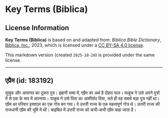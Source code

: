 # Key Terms (Biblica)

## License Information

**Key Terms (Biblica)** is based on and adapted from: _Biblica Bible Dictionary_, [Biblica, Inc.](https://www.biblica.com/), 2023, which is licensed under a [CC BY-SA 4.0 license](https://creativecommons.org/licenses/by-sa/4.0/legalcode.en).

This markdown version (created `2025-10-20`) is provided under the same license.



--------------------------------

## एप्रैम (id: 183192)

यूसुफ और आसनत का दूसरा पुत्र। इब्रानी भाषा में, एप्रैम का अर्थ है दोहरा फल। याकूब ने उसे अपने पुत्रों में से एक के रूप में अपनाया। याकूब ने उसे पिता का आशीर्वाद दिया, भले ही वह सबसे बड़ा पुत्र नहीं था। एप्रैम का परिवार इस्राएल का एक गोत्र बन गया। वे उत्तरी राज्य के एक महत्वपूर्ण गोत्र थे। उत्तरी राज्य की राजधानी एप्रैम की भूमि में थी। बाइबिल में उत्तरी राज्य को कभी\-कभी एप्रैम कहा जाता है।


